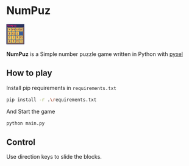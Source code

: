 # NumPuz

<img src="README.assets/numpuz_running.gif" alt="running" style="zoom:50%;" />

**NumPuz** is a Simple number puzzle game written in Python with [pyxel](https://github.com/kitao/pyxel)



## How to play

Install pip requirements in `requirements.txt`

```sh
pip install -r .\requirements.txt
```

And Start the game

```sh
python main.py
```

## Control

Use direction keys to slide the blocks.